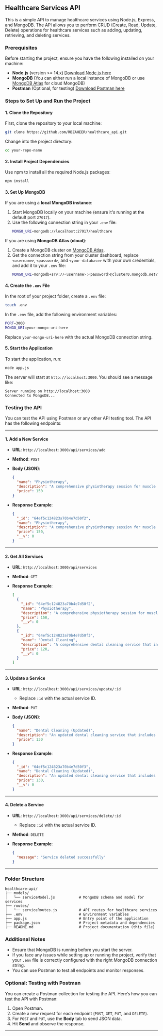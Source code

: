 ## Healthcare Services API

This is a simple API to manage healthcare services using Node.js, Express, and MongoDB. The API allows you to perform CRUD (Create, Read, Update, Delete) operations for healthcare services such as adding, updating, retrieving, and deleting services.

### Prerequisites

Before starting the project, ensure you have the following installed on your machine:

- **Node.js** (version >= 14.x) [Download Node.js here](https://nodejs.org/en/download/)
- **MongoDB** (You can either run a local instance of MongoDB or use [MongoDB Atlas](https://www.mongodb.com/cloud/atlas) for cloud MongoDB)
- **Postman** (Optional, for testing) [Download Postman here](https://www.postman.com/downloads/)

### Steps to Set Up and Run the Project

#### 1. Clone the Repository

First, clone the repository to your local machine:

```bash
git clone https://github.com/RBZAHEER/healthcare_api.git
```

Change into the project directory:

```bash
cd your-repo-name
```

#### 2. Install Project Dependencies

Use npm to install all the required Node.js packages:

```bash
npm install
```

#### 3. Set Up MongoDB

If you are using a **local MongoDB instance**:

1. Start MongoDB locally on your machine (ensure it's running at the default port `27017`).
2. Use the following connection string in your `.env` file:
   ```bash
   MONGO_URI=mongodb://localhost:27017/healthcare
   ```

If you are using **MongoDB Atlas (cloud)**:

1. Create a MongoDB cluster on [MongoDB Atlas](https://www.mongodb.com/cloud/atlas).
2. Get the connection string from your cluster dashboard, replace `<username>`, `<password>`, and `<your-database>` with your own credentials, and add it to your `.env` file:
   ```bash
   MONGO_URI=mongodb+srv://<username>:<password>@cluster0.mongodb.net/<your-database>?retryWrites=true&w=majority
   ```

#### 4. Create the `.env` File

In the root of your project folder, create a `.env` file:

```bash
touch .env
```

In the `.env` file, add the following environment variables:

```bash
PORT=3000
MONGO_URI=your-mongo-uri-here
```

Replace `your-mongo-uri-here` with the actual MongoDB connection string.

#### 5. Start the Application

To start the application, run:

```bash
node app.js
```

The server will start at `http://localhost:3000`. You should see a message like:

```
Server running on http://localhost:3000
Connected to MongoDB...
```

### Testing the API

You can test the API using Postman or any other API testing tool. The API has the following endpoints:

---

#### 1. **Add a New Service**

- **URL**: `http://localhost:3000/api/services/add`
- **Method**: `POST`
- **Body (JSON)**:

  ```json
  {
    "name": "Physiotherapy",
    "description": "A comprehensive physiotherapy session for muscle and joint pain.",
    "price": 150
  }
  ```

- **Response Example**:
  ```json
  {
    "_id": "64ef5c124823a70b4e7d50f2",
    "name": "Physiotherapy",
    "description": "A comprehensive physiotherapy session for muscle and joint pain.",
    "price": 150,
    "__v": 0
  }
  ```

---

#### 2. **Get All Services**

- **URL**: `http://localhost:3000/api/services`
- **Method**: `GET`

- **Response Example**:
  ```json
  [
    {
      "_id": "64ef5c124823a70b4e7d50f2",
      "name": "Physiotherapy",
      "description": "A comprehensive physiotherapy session for muscle and joint pain.",
      "price": 150,
      "__v": 0
    },
    {
      "_id": "64ef5c124823a70b4e7d50f3",
      "name": "Dental Cleaning",
      "description": "A comprehensive dental cleaning service that includes tartar removal and teeth polishing.",
      "price": 120,
      "__v": 0
    }
  ]
  ```

---

#### 3. **Update a Service**

- **URL**: `http://localhost:3000/api/services/update/:id`
  - Replace `:id` with the actual service ID.
- **Method**: `PUT`
- **Body (JSON)**:

  ```json
  {
    "name": "Dental Cleaning (Updated)",
    "description": "An updated dental cleaning service that includes tartar removal and teeth polishing.",
    "price": 130
  }
  ```

- **Response Example**:
  ```json
  {
    "_id": "64ef5c124823a70b4e7d50f3",
    "name": "Dental Cleaning (Updated)",
    "description": "An updated dental cleaning service that includes tartar removal and teeth polishing.",
    "price": 130,
    "__v": 0
  }
  ```

---

#### 4. **Delete a Service**

- **URL**: `http://localhost:3000/api/services/delete/:id`
  - Replace `:id` with the actual service ID.
- **Method**: `DELETE`

- **Response Example**:
  ```json
  {
    "message": "Service deleted successfully"
  }
  ```

---

### Folder Structure

```
healthcare-api/
├── models/
│   └── serviceModel.js           # MongoDB schema and model for services
├── routes/
│   └── serviceRoutes.js          # API routes for healthcare services
├── .env                          # Environment variables
├── app.js                        # Entry point of the application
├── package.json                  # Project metadata and dependencies
├── README.md                     # Project documentation (this file)
```

### Additional Notes

- Ensure that MongoDB is running before you start the server.
- If you face any issues while setting up or running the project, verify that your `.env` file is correctly configured with the right MongoDB connection string.
- You can use Postman to test all endpoints and monitor responses.

### Optional: Testing with Postman

You can create a Postman collection for testing the API. Here’s how you can test the API with Postman:

1. Open Postman.
2. Create a new request for each endpoint (`POST`, `GET`, `PUT`, and `DELETE`).
3. For `POST` and `PUT`, use the **Body** tab to send JSON data.
4. Hit **Send** and observe the response.

---
